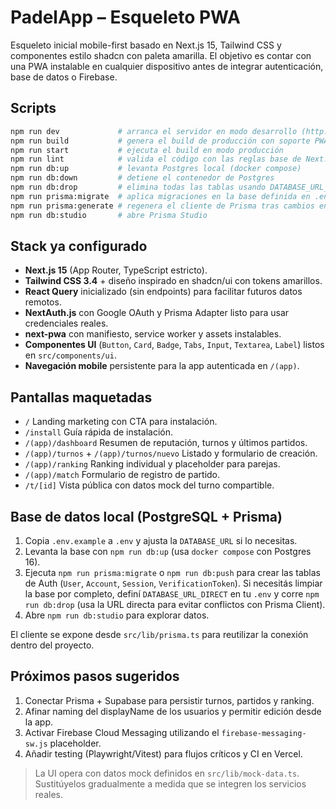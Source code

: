 # PadelApp – Esqueleto PWA

Esqueleto inicial mobile-first basado en Next.js 15, Tailwind CSS y componentes estilo shadcn con paleta amarilla. El objetivo es contar con una PWA instalable en cualquier dispositivo antes de integrar autenticación, base de datos o Firebase.

## Scripts

```bash
npm run dev             # arranca el servidor en modo desarrollo (http://localhost:3000)
npm run build           # genera el build de producción con soporte PWA
npm run start           # ejecuta el build en modo producción
npm run lint            # valida el código con las reglas base de Next.js
npm run db:up           # levanta Postgres local (docker compose)
npm run db:down         # detiene el contenedor de Postgres
npm run db:drop         # elimina todas las tablas usando DATABASE_URL_DIRECT
npm run prisma:migrate  # aplica migraciones en la base definida en .env
npm run prisma:generate # regenera el cliente de Prisma tras cambios en el schema
npm run db:studio       # abre Prisma Studio
```

## Stack ya configurado

- **Next.js 15** (App Router, TypeScript estricto).
- **Tailwind CSS 3.4** + diseño inspirado en shadcn/ui con tokens amarillos.
- **React Query** inicializado (sin endpoints) para facilitar futuros datos remotos.
- **NextAuth.js** con Google OAuth y Prisma Adapter listo para usar credenciales reales.
- **next-pwa** con manifiesto, service worker y assets instalables.
- **Componentes UI** (`Button`, `Card`, `Badge`, `Tabs`, `Input`, `Textarea`, `Label`) listos en `src/components/ui`.
- **Navegación mobile** persistente para la app autenticada en `/(app)`.

## Pantallas maquetadas

- `/` Landing marketing con CTA para instalación.
- `/install` Guía rápida de instalación.
- `/(app)/dashboard` Resumen de reputación, turnos y últimos partidos.
- `/(app)/turnos` + `/(app)/turnos/nuevo` Listado y formulario de creación.
- `/(app)/ranking` Ranking individual y placeholder para parejas.
- `/(app)/match` Formulario de registro de partido.
- `/t/[id]` Vista pública con datos mock del turno compartible.

## Base de datos local (PostgreSQL + Prisma)

1. Copia `.env.example` a `.env` y ajusta la `DATABASE_URL` si lo necesitas.
2. Levanta la base con `npm run db:up` (usa `docker compose` con Postgres 16).
3. Ejecuta `npm run prisma:migrate` o `npm run db:push` para crear las tablas de Auth (`User`, `Account`, `Session`, `VerificationToken`). Si necesitás limpiar la base por completo, definí `DATABASE_URL_DIRECT` en tu `.env` y corre `npm run db:drop` (usa la URL directa para evitar conflictos con Prisma Client).
4. Abre `npm run db:studio` para explorar datos.

El cliente se expone desde `src/lib/prisma.ts` para reutilizar la conexión dentro del proyecto.

## Próximos pasos sugeridos

1. Conectar Prisma + Supabase para persistir turnos, partidos y ranking.
2. Afinar naming del displayName de los usuarios y permitir edición desde la app.
3. Activar Firebase Cloud Messaging utilizando el `firebase-messaging-sw.js` placeholder.
4. Añadir testing (Playwright/Vitest) para flujos críticos y CI en Vercel.

> La UI opera con datos mock definidos en `src/lib/mock-data.ts`. Sustitúyelos gradualmente a medida que se integren los servicios reales.
